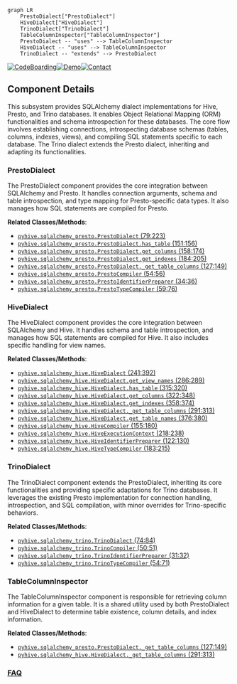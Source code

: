 ```mermaid
graph LR
    PrestoDialect["PrestoDialect"]
    HiveDialect["HiveDialect"]
    TrinoDialect["TrinoDialect"]
    TableColumnInspector["TableColumnInspector"]
    PrestoDialect -- "uses" --> TableColumnInspector
    HiveDialect -- "uses" --> TableColumnInspector
    TrinoDialect -- "extends" --> PrestoDialect
```
[![CodeBoarding](https://img.shields.io/badge/Generated%20by-CodeBoarding-9cf?style=flat-square)](https://github.com/CodeBoarding/CodeBoarding)[![Demo](https://img.shields.io/badge/Try%20our-Demo-blue?style=flat-square)](https://www.codeboarding.org/demo)[![Contact](https://img.shields.io/badge/Contact%20us%20-%20contact@codeboarding.org-lightgrey?style=flat-square)](mailto:contact@codeboarding.org)

## Component Details

This subsystem provides SQLAlchemy dialect implementations for Hive, Presto, and Trino databases. It enables Object Relational Mapping (ORM) functionalities and schema introspection for these databases. The core flow involves establishing connections, introspecting database schemas (tables, columns, indexes, views), and compiling SQL statements specific to each database. The Trino dialect extends the Presto dialect, inheriting and adapting its functionalities.

### PrestoDialect
The PrestoDialect component provides the core integration between SQLAlchemy and Presto. It handles connection arguments, schema and table introspection, and type mapping for Presto-specific data types. It also manages how SQL statements are compiled for Presto.


**Related Classes/Methods**:

- <a href="https://github.com/dropbox/PyHive/blob/master/pyhive/sqlalchemy_presto.py#L79-L223" target="_blank" rel="noopener noreferrer">`pyhive.sqlalchemy_presto.PrestoDialect` (79:223)</a>
- <a href="https://github.com/dropbox/PyHive/blob/master/pyhive/sqlalchemy_presto.py#L151-L156" target="_blank" rel="noopener noreferrer">`pyhive.sqlalchemy_presto.PrestoDialect.has_table` (151:156)</a>
- <a href="https://github.com/dropbox/PyHive/blob/master/pyhive/sqlalchemy_presto.py#L158-L174" target="_blank" rel="noopener noreferrer">`pyhive.sqlalchemy_presto.PrestoDialect.get_columns` (158:174)</a>
- <a href="https://github.com/dropbox/PyHive/blob/master/pyhive/sqlalchemy_presto.py#L184-L205" target="_blank" rel="noopener noreferrer">`pyhive.sqlalchemy_presto.PrestoDialect.get_indexes` (184:205)</a>
- <a href="https://github.com/dropbox/PyHive/blob/master/pyhive/sqlalchemy_presto.py#L127-L149" target="_blank" rel="noopener noreferrer">`pyhive.sqlalchemy_presto.PrestoDialect._get_table_columns` (127:149)</a>
- <a href="https://github.com/dropbox/PyHive/blob/master/pyhive/sqlalchemy_presto.py#L54-L56" target="_blank" rel="noopener noreferrer">`pyhive.sqlalchemy_presto.PrestoCompiler` (54:56)</a>
- <a href="https://github.com/dropbox/PyHive/blob/master/pyhive/sqlalchemy_presto.py#L34-L36" target="_blank" rel="noopener noreferrer">`pyhive.sqlalchemy_presto.PrestoIdentifierPreparer` (34:36)</a>
- <a href="https://github.com/dropbox/PyHive/blob/master/pyhive/sqlalchemy_presto.py#L59-L76" target="_blank" rel="noopener noreferrer">`pyhive.sqlalchemy_presto.PrestoTypeCompiler` (59:76)</a>


### HiveDialect
The HiveDialect component provides the core integration between SQLAlchemy and Hive. It handles schema and table introspection, and manages how SQL statements are compiled for Hive. It also includes specific handling for view names.


**Related Classes/Methods**:

- <a href="https://github.com/dropbox/PyHive/blob/master/pyhive/sqlalchemy_hive.py#L241-L392" target="_blank" rel="noopener noreferrer">`pyhive.sqlalchemy_hive.HiveDialect` (241:392)</a>
- <a href="https://github.com/dropbox/PyHive/blob/master/pyhive/sqlalchemy_hive.py#L286-L289" target="_blank" rel="noopener noreferrer">`pyhive.sqlalchemy_hive.HiveDialect.get_view_names` (286:289)</a>
- <a href="https://github.com/dropbox/PyHive/blob/master/pyhive/sqlalchemy_hive.py#L315-L320" target="_blank" rel="noopener noreferrer">`pyhive.sqlalchemy_hive.HiveDialect.has_table` (315:320)</a>
- <a href="https://github.com/dropbox/PyHive/blob/master/pyhive/sqlalchemy_hive.py#L322-L348" target="_blank" rel="noopener noreferrer">`pyhive.sqlalchemy_hive.HiveDialect.get_columns` (322:348)</a>
- <a href="https://github.com/dropbox/PyHive/blob/master/pyhive/sqlalchemy_hive.py#L358-L374" target="_blank" rel="noopener noreferrer">`pyhive.sqlalchemy_hive.HiveDialect.get_indexes` (358:374)</a>
- <a href="https://github.com/dropbox/PyHive/blob/master/pyhive/sqlalchemy_hive.py#L291-L313" target="_blank" rel="noopener noreferrer">`pyhive.sqlalchemy_hive.HiveDialect._get_table_columns` (291:313)</a>
- <a href="https://github.com/dropbox/PyHive/blob/master/pyhive/sqlalchemy_hive.py#L376-L380" target="_blank" rel="noopener noreferrer">`pyhive.sqlalchemy_hive.HiveDialect.get_table_names` (376:380)</a>
- <a href="https://github.com/dropbox/PyHive/blob/master/pyhive/sqlalchemy_hive.py#L155-L180" target="_blank" rel="noopener noreferrer">`pyhive.sqlalchemy_hive.HiveCompiler` (155:180)</a>
- <a href="https://github.com/dropbox/PyHive/blob/master/pyhive/sqlalchemy_hive.py#L218-L238" target="_blank" rel="noopener noreferrer">`pyhive.sqlalchemy_hive.HiveExecutionContext` (218:238)</a>
- <a href="https://github.com/dropbox/PyHive/blob/master/pyhive/sqlalchemy_hive.py#L122-L130" target="_blank" rel="noopener noreferrer">`pyhive.sqlalchemy_hive.HiveIdentifierPreparer` (122:130)</a>
- <a href="https://github.com/dropbox/PyHive/blob/master/pyhive/sqlalchemy_hive.py#L183-L215" target="_blank" rel="noopener noreferrer">`pyhive.sqlalchemy_hive.HiveTypeCompiler` (183:215)</a>


### TrinoDialect
The TrinoDialect component extends the PrestoDialect, inheriting its core functionalities and providing specific adaptations for Trino databases. It leverages the existing Presto implementation for connection handling, introspection, and SQL compilation, with minor overrides for Trino-specific behaviors.


**Related Classes/Methods**:

- <a href="https://github.com/dropbox/PyHive/blob/master/pyhive/sqlalchemy_trino.py#L74-L84" target="_blank" rel="noopener noreferrer">`pyhive.sqlalchemy_trino.TrinoDialect` (74:84)</a>
- <a href="https://github.com/dropbox/PyHive/blob/master/pyhive/sqlalchemy_trino.py#L50-L51" target="_blank" rel="noopener noreferrer">`pyhive.sqlalchemy_trino.TrinoCompiler` (50:51)</a>
- <a href="https://github.com/dropbox/PyHive/blob/master/pyhive/sqlalchemy_trino.py#L31-L32" target="_blank" rel="noopener noreferrer">`pyhive.sqlalchemy_trino.TrinoIdentifierPreparer` (31:32)</a>
- <a href="https://github.com/dropbox/PyHive/blob/master/pyhive/sqlalchemy_trino.py#L54-L71" target="_blank" rel="noopener noreferrer">`pyhive.sqlalchemy_trino.TrinoTypeCompiler` (54:71)</a>


### TableColumnInspector
The TableColumnInspector component is responsible for retrieving column information for a given table. It is a shared utility used by both PrestoDialect and HiveDialect to determine table existence, column details, and index information.


**Related Classes/Methods**:

- <a href="https://github.com/dropbox/PyHive/blob/master/pyhive/sqlalchemy_presto.py#L127-L149" target="_blank" rel="noopener noreferrer">`pyhive.sqlalchemy_presto.PrestoDialect._get_table_columns` (127:149)</a>
- <a href="https://github.com/dropbox/PyHive/blob/master/pyhive/sqlalchemy_hive.py#L291-L313" target="_blank" rel="noopener noreferrer">`pyhive.sqlalchemy_hive.HiveDialect._get_table_columns` (291:313)</a>




### [FAQ](https://github.com/CodeBoarding/GeneratedOnBoardings/tree/main?tab=readme-ov-file#faq)